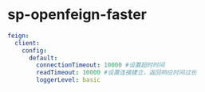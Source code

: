 # sp-openfeign-faster

```yml
feign:
  client:
    config: 
      default:
        connectionTimeout: 10000 #设置超时时间
        readTimeout: 10000 #设置连接建立，返回响应时间过长
        loggerLevel: basic
``` 

